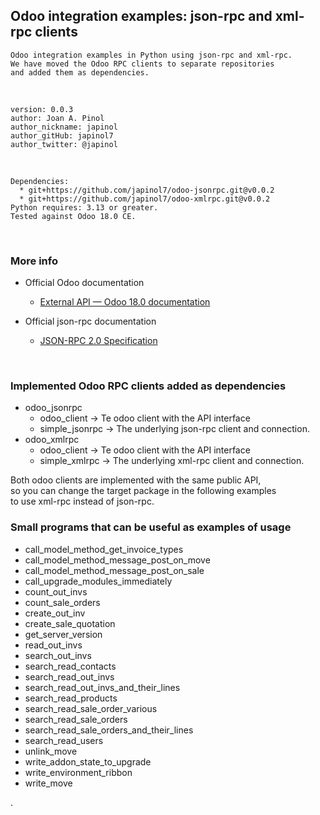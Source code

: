 ## Odoo integration examples: json-rpc and xml-rpc clients
    Odoo integration examples in Python using json-rpc and xml-rpc.
    We have moved the Odoo RPC clients to separate repositories 
    and added them as dependencies.
<br>

	version: 0.0.3
	author: Joan A. Pinol
	author_nickname: japinol
	author_gitHub: japinol7
	author_twitter: @japinol
<br>

	Dependencies:
      * git+https://github.com/japinol7/odoo-jsonrpc.git@v0.0.2
      * git+https://github.com/japinol7/odoo-xmlrpc.git@v0.0.2
	Python requires: 3.13 or greater.
    Tested against Odoo 18.0 CE.
<br>


### More info

* Official Odoo documentation
  * [External API — Odoo 18.0 documentation](https://www.odoo.com/documentation/18.0/developer/reference/external_api.html)

* Official json-rpc documentation
  * [JSON-RPC 2.0 Specification](https://www.jsonrpc.org/specification)

<br>

### Implemented Odoo RPC clients added as dependencies
* odoo_jsonrpc
  * odoo_client     -> Te odoo client with the API interface
  * simple_jsonrpc  -> The underlying json-rpc client and connection.
* odoo_xmlrpc
  * odoo_client     -> Te odoo client with the API interface
  * simple_xmlrpc   -> The underlying xml-rpc client and connection.

Both odoo clients are implemented with the same public API,  <br>
so you can change the target package in the following examples <br>
to use xml-rpc instead of json-rpc. 
<br>


### Small programs that can be useful as examples of usage
* call_model_method_get_invoice_types
* call_model_method_message_post_on_move
* call_model_method_message_post_on_sale
* call_upgrade_modules_immediately
* count_out_invs
* count_sale_orders
* create_out_inv
* create_sale_quotation
* get_server_version
* read_out_invs
* search_out_invs
* search_read_contacts
* search_read_out_invs
* search_read_out_invs_and_their_lines
* search_read_products
* search_read_sale_order_various
* search_read_sale_orders
* search_read_sale_orders_and_their_lines
* search_read_users
* unlink_move
* write_addon_state_to_upgrade
* write_environment_ribbon
* write_move

.
